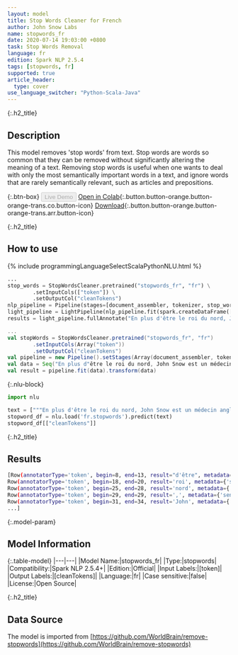```yaml
---
layout: model
title: Stop Words Cleaner for French
author: John Snow Labs
name: stopwords_fr
date: 2020-07-14 19:03:00 +0800
task: Stop Words Removal
language: fr
edition: Spark NLP 2.5.4
tags: [stopwords, fr]
supported: true
article_header:
  type: cover
use_language_switcher: "Python-Scala-Java"
---
```


{:.h2_title}
## Description
This model removes 'stop words' from text. Stop words are words so common that they can be removed without significantly altering the meaning of a text. Removing stop words is useful when one wants to deal with only the most semantically important words in a text, and ignore words that are rarely semantically relevant, such as articles and prepositions.

{:.btn-box}
<button class="button button-orange" disabled>Live Demo</button>
[Open in Colab](https://colab.research.google.com/github/JohnSnowLabs/spark-nlp-workshop/blob/b2eb08610dd49d5b15077cc499a94b4ec1e8b861/jupyter/annotation/english/stop-words/StopWordsCleaner.ipynb){:.button.button-orange.button-orange-trans.co.button-icon}
[Download](https://s3.amazonaws.com/auxdata.johnsnowlabs.com/public/models/stopwords_fr_fr_2.5.4_2.4_1594742439495.zip){:.button.button-orange.button-orange-trans.arr.button-icon}

{:.h2_title}
## How to use

<div class="tabs-box" markdown="1">

{% include programmingLanguageSelectScalaPythonNLU.html %}

```python
...
stop_words = StopWordsCleaner.pretrained("stopwords_fr", "fr") \
        .setInputCols(["token"]) \
        .setOutputCol("cleanTokens")
nlp_pipeline = Pipeline(stages=[document_assembler, tokenizer, stop_words])
light_pipeline = LightPipeline(nlp_pipeline.fit(spark.createDataFrame([['']]).toDF("text")))
results = light_pipeline.fullAnnotate("En plus d'être le roi du nord, John Snow est un médecin anglais et un leader dans le développement de l'anesthésie et de l'hygiène médicale.")
```

```scala
...
val stopWords = StopWordsCleaner.pretrained("stopwords_fr", "fr")
        .setInputCols(Array("token"))
        .setOutputCol("cleanTokens")
val pipeline = new Pipeline().setStages(Array(document_assembler, tokenizer, stopWords))
val data = Seq("En plus d"être le roi du nord, John Snow est un médecin anglais et un leader dans le développement de l"anesthésie et de l'hygiène médicale.").toDF("text")
val result = pipeline.fit(data).transform(data)
```

{:.nlu-block}
```python
import nlu

text = ["""En plus d'être le roi du nord, John Snow est un médecin anglais et un leader dans le développement de l'anesthésie et de l'hygiène médicale."""]
stopword_df = nlu.load('fr.stopwords').predict(text)
stopword_df[["cleanTokens"]]
```

</div>

{:.h2_title}
## Results

```bash
[Row(annotatorType='token', begin=8, end=13, result="d'être", metadata={'sentence': '0'}),
Row(annotatorType='token', begin=18, end=20, result='roi', metadata={'sentence': '0'}),
Row(annotatorType='token', begin=25, end=28, result='nord', metadata={'sentence': '0'}),
Row(annotatorType='token', begin=29, end=29, result=',', metadata={'sentence': '0'}),
Row(annotatorType='token', begin=31, end=34, result='John', metadata={'sentence': '0'}),
...]
```

{:.model-param}
## Model Information

{:.table-model}
|---|---|
|Model Name:|stopwords_fr|
|Type:|stopwords|
|Compatibility:|Spark NLP 2.5.4+|
|Edition:|Official|
|Input Labels:|[token]|
|Output Labels:|[cleanTokens]|
|Language:|fr|
|Case sensitive:|false|
|License:|Open Source|

{:.h2_title}
## Data Source
The model is imported from [https://github.com/WorldBrain/remove-stopwords](https://github.com/WorldBrain/remove-stopwords)